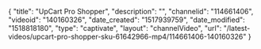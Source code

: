 {
    "title": "UpCart Pro Shopper",
    "description": "",
    "channelid": "114661406",
    "videoid": "140160326",
    "date_created": "1517939759",
    "date_modified": "1518818180",
    "type": "captivate",
    "layout": "channelVideo",
    "url": "\/latest-videos\/upcart-pro-shopper-sku-61642966-mp4\/114661406-140160326"
}